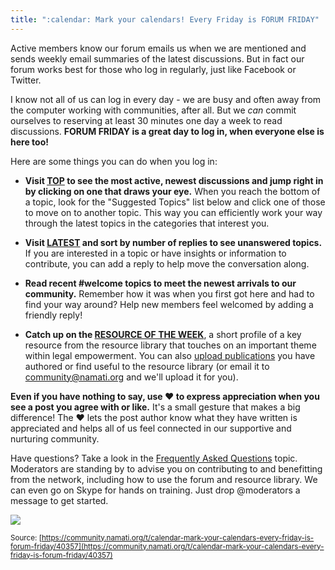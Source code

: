 ```yaml
---
title: ":calendar: Mark your calendars! Every Friday is FORUM FRIDAY"
---
```


Active members know our forum emails us when we are mentioned and sends weekly email summaries of the latest discussions. But in fact our forum works best for those who log in regularly, just like Facebook or Twitter. 

I know not all of us can log in every day - we are busy and often away from the computer working with communities, after all. But we _can_ commit ourselves to reserving at least 30 minutes one day a week to read discussions. **FORUM FRIDAY is a great day to log in, when everyone else is here too!**  

Here are some things you can do when you log in: 

- **Visit [TOP](https://community.namati.org/top) to see the most active, newest discussions and jump right in by clicking on one that draws your eye.** When you reach the bottom of a topic, look for the "Suggested Topics" list below and click one of those to move on to another topic. This way you can efficiently work your way through the latest topics in the categories that interest you.

- **Visit [LATEST](https://community.namati.org/latest?ascending=true&order=posts) and sort by number of replies to see unanswered topics.** If you are interested in a topic or have insights or information to contribute, you can add a reply to help move the conversation along. 

- **Read recent #welcome topics to meet the newest arrivals to our community.** Remember how it was when you first got here and had to find your way around? Help new members feel welcomed by adding a friendly reply! 

- **Catch up on the [RESOURCE OF THE WEEK](https://community.namati.org/tags/resourceoftheweek)**, a short profile of a key resource from the resource library that touches on an important theme within legal empowerment. You can also [upload publications](https://namati.org/upload/) you have authored or find useful to the resource library (or email it to community@namati.org and we'll upload it for you).

**Even if you have nothing to say, use :heart: to express appreciation when you see a post you agree with or like.** It's a small gesture that makes a big difference! The :heart: lets the post author know what they have written is appreciated and helps all of us feel connected in our supportive and nurturing community. 

Have questions? Take a look in the [Frequently Asked Questions](https://community.namati.org/faq) topic. Moderators are standing by to advise you on contributing to and benefitting from the network, including how to use the forum and resource library. We can even go on Skype for hands on training. Just drop @moderators a message to get started. 

<img src='/uploads/default/original/0/b/0b35c6b6c0ba22af636addfe866dce205c07ced1.jpg'>

<small class="documentation-source">Source: [https://community.namati.org/t/calendar-mark-your-calendars-every-friday-is-forum-friday/40357](https://community.namati.org/t/calendar-mark-your-calendars-every-friday-is-forum-friday/40357)</small>

